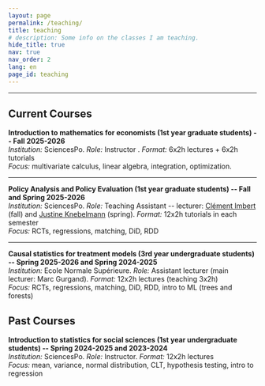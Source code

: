 ```yaml
---
layout: page
permalink: /teaching/
title: teaching
# description: Some info on the classes I am teaching.
hide_title: true
nav: true
nav_order: 2
lang: en
page_id: teaching
---
```


------------------
## Current Courses

**Introduction to mathematics for economists (1st year graduate students) -- Fall 2025-2026**  
*Institution:* SciencesPo. *Role:* Instructor . *Format:* 6x2h lectures + 6x2h tutorials  
*Focus:* multivariate calculus, linear algebra, integration, optimization.  

---

**Policy Analysis and Policy Evaluation (1st year graduate students) -- Fall and Spring 2025-2026**  
*Institution:* SciencesPo. *Role:* Teaching Assistant -- lecturer: [Clément Imbert](https://sites.google.com/site/clemimbert/) (fall) and [Justine Knebelmann](https://sites.google.com/view/justine-knebelmann/home) (spring). *Format:* 12x2h tutorials in each semester  
*Focus:* RCTs, regressions, matching, DiD, RDD

---

**Causal statistics for treatment models (3rd year undergraduate students) -- Spring 2025-2026 and Spring 2024-2025**  
*Institution:* Ecole Normale Supérieure. *Role:* Assistant lecturer (main lecturer: Marc Gurgand). *Format:* 12x2h lectures (teaching 3x2h)  
*Focus:* RCTs, regressions, matching, DiD, RDD, intro to ML (trees and forests)

## Past Courses

**Introduction to statistics for social sciences (1st year undergraduate students) -- Spring 2024-2025 and 2023-2024**  
*Institution:* SciencesPo. *Role:* Instructor. *Format:* 12x2h lectures  
*Focus:* mean, variance, normal distribution, CLT, hypothesis testing, intro to regression
